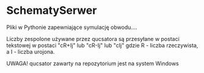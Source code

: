 # SchematySerwer
Pliki w Pythonie zapewniające symulację obwodu....

Liczby zespolone używane przez qucsatora są przesyłane w postaci tekstowej w postaci "cR+Ij" lub "cR-Ij" lub "cIj"
gdzie R - liczba rzeczywista, a I - liczba urojona.

UWAGA! qucsator zawarty na repozytorium jest na system Windows
